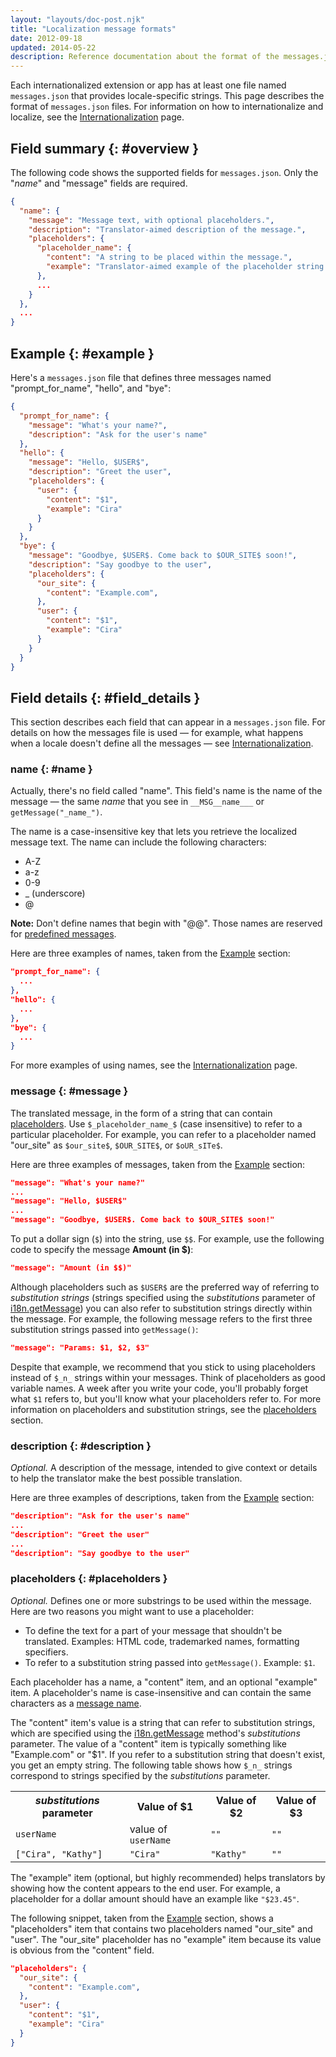 ```yaml
---
layout: "layouts/doc-post.njk"
title: "Localization message formats"
date: 2012-09-18
updated: 2014-05-22
description: Reference documentation about the format of the messages.json file for Chrome Extensions.
---
```


Each internationalized extension or app has at least one file named `messages.json` that provides
locale-specific strings. This page describes the format of `messages.json` files. For information on
how to internationalize and localize, see the [Internationalization][1] page.

## Field summary {: #overview }

The following code shows the supported fields for `messages.json`. Only the "_name_" and "message"
fields are required.

```json
{
  "name": {
    "message": "Message text, with optional placeholders.",
    "description": "Translator-aimed description of the message.",
    "placeholders": {
      "placeholder_name": {
        "content": "A string to be placed within the message.",
        "example": "Translator-aimed example of the placeholder string."
      },
      ...
    }
  },
  ...
}
```

## Example {: #example }

Here's a `messages.json` file that defines three messages named "prompt_for_name", "hello", and
"bye":

```json
{
  "prompt_for_name": {
    "message": "What's your name?",
    "description": "Ask for the user's name"
  },
  "hello": {
    "message": "Hello, $USER$",
    "description": "Greet the user",
    "placeholders": {
      "user": {
        "content": "$1",
        "example": "Cira"
      }
    }
  },
  "bye": {
    "message": "Goodbye, $USER$. Come back to $OUR_SITE$ soon!",
    "description": "Say goodbye to the user",
    "placeholders": {
      "our_site": {
        "content": "Example.com",
      },
      "user": {
        "content": "$1",
        "example": "Cira"
      }
    }
  }
}
```

## Field details {: #field_details }

This section describes each field that can appear in a `messages.json` file. For details on how the
messages file is used — for example, what happens when a locale doesn't define all the messages —
see [Internationalization][1].

### name {: #name }

Actually, there's no field called "name". This field's name is the name of the message — the same
_name_ that you see in `__MSG__name___` or `getMessage("_name_")`.

The name is a case-insensitive key that lets you retrieve the localized message text. The name can
include the following characters:

- A-Z
- a-z
- 0-9
- \_ (underscore)
- @

<div class="aside aside--note"><b>Note:</b> Don't define names that begin with "@@". Those names are reserved for <a href="i18n#overview-predefined">predefined messages</a>.</div>

Here are three examples of names, taken from the [Example][8] section:

```json
"prompt_for_name": {
  ...
},
"hello": {
  ...
},
"bye": {
  ...
}
```

For more examples of using names, see the [Internationalization][1] page.

### message {: #message }

The translated message, in the form of a string that can contain [placeholders][10]. Use
`$_placeholder_name_$` (case insensitive) to refer to a particular placeholder. For example, you can
refer to a placeholder named "our_site" as `$our_site$`, `$OUR_SITE$`, or `$oUR_sITe$`.

Here are three examples of messages, taken from the [Example][11] section:

```json
"message": "What's your name?"
...
"message": "Hello, $USER$"
...
"message": "Goodbye, $USER$. Come back to $OUR_SITE$ soon!"
```

To put a dollar sign (`$`) into the string, use `$$`. For example, use the following code to specify
the message **Amount (in \$)**:

```json
"message": "Amount (in $$)"
```

Although placeholders such as `$USER$` are the preferred way of referring to _substitution strings_
(strings specified using the _substitutions_ parameter of [i18n.getMessage][12]) you can also refer
to substitution strings directly within the message. For example, the following message refers to
the first three substitution strings passed into `getMessage()`:

```json
"message": "Params: $1, $2, $3"
```

Despite that example, we recommend that you stick to using placeholders instead of `$_n_` strings
within your messages. Think of placeholders as good variable names. A week after you write your
code, you'll probably forget what `$1` refers to, but you'll know what your placeholders refer to.
For more information on placeholders and substitution strings, see the [placeholders][13] section.

### description {: #description }

_Optional._ A description of the message, intended to give context or details to help the translator
make the best possible translation.

Here are three examples of descriptions, taken from the [Example][14] section:

```json
"description": "Ask for the user's name"
...
"description": "Greet the user"
...
"description": "Say goodbye to the user"
```

### placeholders {: #placeholders }

_Optional._ Defines one or more substrings to be used within the message. Here are two reasons you
might want to use a placeholder:

- To define the text for a part of your message that shouldn't be translated. Examples: HTML code,
  trademarked names, formatting specifiers.
- To refer to a substitution string passed into `getMessage()`. Example: `$1`.

Each placeholder has a name, a "content" item, and an optional "example" item. A placeholder's name
is case-insensitive and can contain the same characters as a [message name][15].

The "content" item's value is a string that can refer to substitution strings, which are specified
using the [i18n.getMessage][16] method's _substitutions_ parameter. The value of a "content" item is
typically something like "Example.com" or "\$1". If you refer to a substitution string that doesn't
exist, you get an empty string. The following table shows how `$_n_` strings correspond to strings
specified by the _substitutions_ parameter.

<table class="simple"><tbody><tr><th><em>substitutions</em> parameter</th><th>Value of $1</th><th>Value of $2</th><th>Value of $3</th></tr><tr><td><code>userName</code></td><td>value of <code>userName</code></td><td><code>""</code></td><td><code>""</code></td></tr><tr><td><code>["Cira", "Kathy"]</code></td><td><code>"Cira"</code></td><td><code>"Kathy"</code></td><td><code>""</code></td></tr></tbody></table>

The "example" item (optional, but highly recommended) helps translators by showing how the content
appears to the end user. For example, a placeholder for a dollar amount should have an example like
`"$23.45"`.

The following snippet, taken from the [Example][17] section, shows a "placeholders" item that
contains two placeholders named "our_site" and "user". The "our_site" placeholder has no "example"
item because its value is obvious from the "content" field.

```json
"placeholders": {
  "our_site": {
    "content": "Example.com",
  },
  "user": {
    "content": "$1",
    "example": "Cira"
  }
}
```

[1]: /docs/extensions/reference/i18n
[2]: #name
[3]: #message
[4]: #description
[5]: #placeholders
[7]: /docs/extensions/reference/i18n#overview-predefined
[8]: #example
[10]: #placeholders
[11]: #example
[12]: /docs/extensions/reference/i18n#method-getMessage
[13]: #placeholders
[14]: #example
[15]: #name
[16]: /docs/extensions/reference/i18n#method-getMessage
[17]: #example
